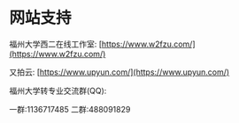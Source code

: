 # 网站支持

福州大学西二在线工作室: [https://www.w2fzu.com/](https://www.w2fzu.com/)

又拍云: [https://www.upyun.com/](https://www.upyun.com/)

福州大学转专业交流群(QQ): 

一群:1136717485
二群:488091829